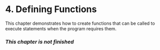 # 4. Defining Functions

This chapter demonstrates how to create functions that can be called to execute statements when the program requires them.

### _This chapter is not finished_